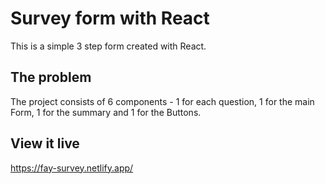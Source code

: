 # Survey form with React

This is a simple 3 step form created with React. 

## The problem

The project consists of 6 components - 1 for each question, 1 for the main Form, 1 for the summary and 1 for the Buttons.

## View it live

https://fay-survey.netlify.app/

